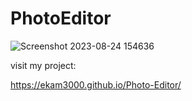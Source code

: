 # PhotoEditor 

![Screenshot 2023-08-24 154636](https://github.com/Ekam3000/Data-Structures-implementation/assets/86596600/beece34f-d59a-4826-a636-8636b111c62b)

visit my project:

https://ekam3000.github.io/Photo-Editor/
